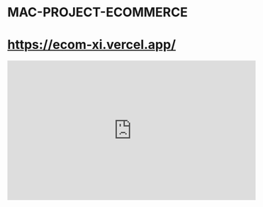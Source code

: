 # MAC-PROJECT-ECOMMERCE

# https://ecom-xi.vercel.app/

<iframe width="560" height="315" src="https://www.youtube.com/embed/35npVaFGHMY" title="YouTube video player" frameborder="0" allow="accelerometer; autoplay; clipboard-write; encrypted-media; gyroscope; picture-in-picture" allowfullscreen></iframe>
